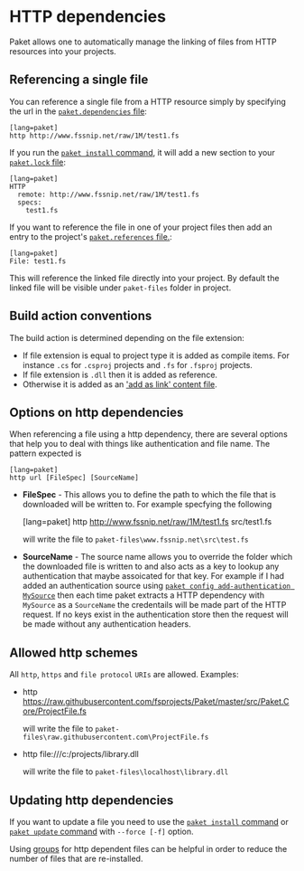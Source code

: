 # HTTP dependencies

Paket allows one to automatically manage the linking of files from HTTP resources into your projects.

## Referencing a single file

You can reference a single file from a HTTP resource simply by specifying the url in the [`paket.dependencies` file](dependencies-file.html):

    [lang=paket]
    http http://www.fssnip.net/raw/1M/test1.fs

If you run the [`paket install` command](paket-install.html), it will add a new section to your [`paket.lock` file](lock-file.html):

    [lang=paket]
    HTTP
      remote: http://www.fssnip.net/raw/1M/test1.fs
      specs:
        test1.fs


If you want to reference the file in one of your project files then add an entry to the project's [`paket.references` file.](references-files.html):

    [lang=paket]
    File: test1.fs

This will reference the linked file directly into your project.
By default the linked file will be visible under ``paket-files`` folder in project.

## Build action conventions

The build action is determined depending on the file extension:

* If file extension is equal to project type it is added as compile items. For instance `.cs` for `.csproj` projects and `.fs` for `.fsproj` projects.
* If file extension is `.dll` then it is added as reference.
* Otherwise it is added as an ['add as link' content file](https://msdn.microsoft.com/en-us/library/windows/apps/jj714082(v=vs.105).aspx).

## Options on http dependencies

When referencing a file using a http dependency, there are several options that help you to deal with things like authentication and file name.
The pattern expected is

    [lang=paket]
    http url [FileSpec] [SourceName]

* **FileSpec** - This allows you to define the path to which the file that is downloaded will be written to. For example specfying the following

    [lang=paket]
		http http://www.fssnip.net/raw/1M/test1.fs src/test1.fs

	will write the file to `paket-files\www.fssnip.net\src\test.fs`

* **SourceName** - The source name allows you to override the folder which the downloaded file is written to and also acts as a key to lookup any authentication
that maybe assoicated for that key. For example if I had added an authentication source using [``paket config add-authentication MySource``](commands\config.html)
then each time paket extracts a HTTP dependency with `MySource` as a `SourceName` the credentails will be made part of the HTTP request. If no keys exist in the authentication store
then the request will be made without any authentication headers.

## Allowed http schemes

All `http`, `https` and `file protocol` `URIs` are allowed. Examples:

* http https://raw.githubusercontent.com/fsprojects/Paket/master/src/Paket.Core/ProjectFile.fs

	will write the file to `paket-files\raw.githubusercontent.com\ProjectFile.fs`

* http file:///c:/projects/library.dll

	will write the file to `paket-files\localhost\library.dll`

## Updating http dependencies

If you want to update a file you need to use the [`paket install` command](paket-install.html) or [`paket update` command](paket-update.html)  with `--force [-f]` option.

Using [groups](groups.html) for http dependent files can be helpful in order to reduce the number of files that are re-installed.
